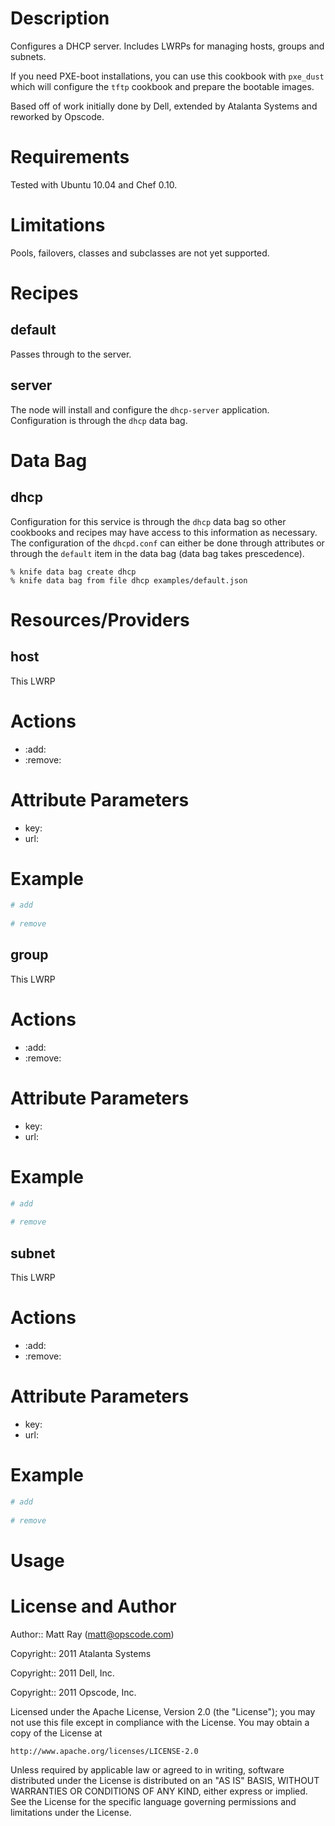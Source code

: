 Description
===========
Configures a DHCP server.  Includes LWRPs for managing hosts, groups and subnets. 

If you need PXE-boot installations, you can use this cookbook with `pxe_dust` which will configure the `tftp` cookbook and prepare the bootable images.

Based off of work initially done by Dell, extended by Atalanta Systems and reworked by Opscode.

Requirements
============
Tested with Ubuntu 10.04 and Chef 0.10.

Limitations
===========
Pools, failovers, classes and subclasses are not yet supported.

Recipes
=======
default
-------
Passes through to the server.

server
------
The node will install and configure the `dhcp-server` application. Configuration is through the `dhcp` data bag.

Data Bag
========
dhcp
----
Configuration for this service is through the `dhcp` data bag so other cookbooks and recipes may have access to this information as necessary. The configuration of the `dhcpd.conf` can either be done through attributes or through the `default` item in the data bag (data bag takes prescedence). 

```
% knife data bag create dhcp
% knife data bag from file dhcp examples/default.json
```

Resources/Providers
===================
host
----
This LWRP 

# Actions
- :add: 
- :remove: 

# Attribute Parameters

- key: 
- url: 

# Example

``` ruby
# add
    
# remove

```

group
-----
This LWRP 

# Actions
- :add: 
- :remove: 

# Attribute Parameters

- key: 
- url: 

# Example

``` ruby
# add
    
# remove

```

subnet
------
This LWRP 

# Actions
- :add: 
- :remove: 

# Attribute Parameters

- key: 
- url: 

# Example

``` ruby
# add
    
# remove

```

Usage
=====



License and Author
==================
Author:: Matt Ray (<matt@opscode.com>)

Copyright:: 2011 Atalanta Systems

Copyright:: 2011 Dell, Inc.

Copyright:: 2011 Opscode, Inc.

Licensed under the Apache License, Version 2.0 (the "License");
you may not use this file except in compliance with the License.
You may obtain a copy of the License at

    http://www.apache.org/licenses/LICENSE-2.0

Unless required by applicable law or agreed to in writing, software
distributed under the License is distributed on an "AS IS" BASIS,
WITHOUT WARRANTIES OR CONDITIONS OF ANY KIND, either express or implied.
See the License for the specific language governing permissions and
limitations under the License.

